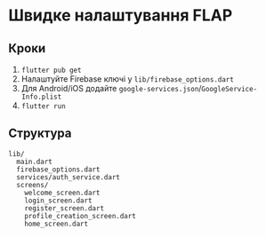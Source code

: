 # Швидке налаштування FLAP

## Кроки
1. `flutter pub get`
2. Налаштуйте Firebase ключі у `lib/firebase_options.dart`
3. Для Android/iOS додайте `google-services.json`/`GoogleService-Info.plist`
4. `flutter run`

## Структура
```
lib/
  main.dart
  firebase_options.dart
  services/auth_service.dart
  screens/
    welcome_screen.dart
    login_screen.dart
    register_screen.dart
    profile_creation_screen.dart
    home_screen.dart
```